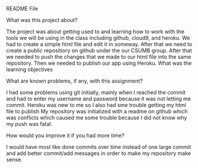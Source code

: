 README File

What was this project about? 

The project was about getting used to and learning how to work with the tools we will be using in the class including github, cloud9, and heroku. We had to create a simple html file
and edit it in someway. After that we need to create a public repositiory on github under the our CSUMB group. After that we needed to push the changes that we made to our html file
into the same repository. Then we needed to publish our app using Heroku.
What was the learning objectives

What are known problems, if any, with this assignment?

I had some problems using git initially, mainly when I reached the commit and had to enter my username and password because it was not letting me commit.
Heroku was new to me so I also had sme trouble getting my html file to publish
My repository was initialized with a readme on github which was conflicts which caused me some trouble because I did not know why my push was fatal.

How would you improve it if you had more time?

I would have most like done commits over time instead of one large commit and add better commit/add messages in order to make my repository make sense.